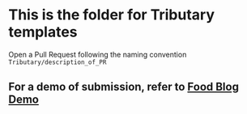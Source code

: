 # This is the folder for Tributary templates

Open a Pull Request following the naming convention `Tributary/description_of_PR`

## For a demo of submission, refer to [Food Blog Demo](https://github.com/dunmanhigh/web_templates/blob/main/Blog/Demo%20Food%20Blog)
